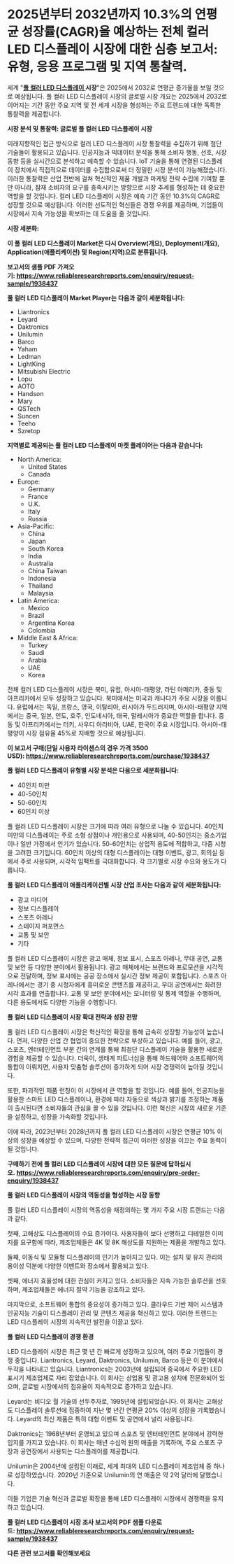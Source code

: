 <p><h1>2025년부터 2032년까지 10.3%의 연평균 성장률(CAGR)을 예상하는 전체 컬러 LED 디스플레이 시장에 대한 심층 보고서: 유형, 응용 프로그램 및 지역 통찰력.</h1></p><p>세계 "<strong><a href="https://www.reliableresearchreports.com/full-color-led-displays-r1938437?utm_campaign=105&utm_medium=8&utm_source=Github&utm_content=ia&utm_term=16042025&utm_id=full-color-led-displays">풀 컬러 LED 디스플레이&nbsp;</a></strong><strong>시장</strong>"은 2025에서 2032로 연평균 증가율을 보일 것으로 예상됩니다. 풀 컬러 LED 디스플레이 시장의 글로벌 시장 개요는 2025에서 2032로 이어지는 기간 동안 주요 지역 및 전 세계 시장을 형성하는 주요 트렌드에 대한 독특한 통찰력을 제공합니다.</p>
<p><strong>시장 분석 및 통찰력: 글로벌 풀 컬러 LED 디스플레이 시장</strong></p>
<p><p>미래지향적인 접근 방식으로 컬러 LED 디스플레이 시장 통찰력을 수집하기 위해 첨단 기술들이 활용되고 있습니다. 인공지능과 빅데이터 분석을 통해 소비자 행동, 선호, 시장 동향 등을 실시간으로 분석하고 예측할 수 있습니다. IoT 기술을 통해 연결된 디스플레이 장치에서 직접적으로 데이터를 수집함으로써 더 정밀한 시장 분석이 가능해졌습니다. 이러한 통찰력은 산업 전반에 걸쳐 혁신적인 제품 개발과 마케팅 전략 수립에 기여할 뿐만 아니라, 잠재 소비자의 요구를 충족시키는 방향으로 시장 추세를 형성하는 데 중요한 역할을 할 것입니다. 컬러 LED 디스플레이 시장은 예측 기간 동안 10.3%의 CAGR로 성장할 것으로 예상됩니다. 이러한 선도적인 혁신들은 경쟁 우위를 제공하며, 기업들이 시장에서 지속 가능성을 확보하는 데 도움을 줄 것입니다.</p><a href="%7CAUTHORITHY_DOMAIN_URL%7C?utm_campaign=105&utm_medium=8&utm_source=Github&utm_content=ia&utm_term=16042025&utm_id=full-color-led-displays"></a></p>
<p><strong>시장 세분화:</strong></p>
<p><strong>이 풀 컬러 LED 디스플레이 Market은 다시 Overview(개요), Deployment(개요), Application(애플리케이션) 및 Region(지역)으로 분류됩니다.</strong></p>
<p><strong>보고서의 샘플 PDF 가져오기:&nbsp;<a href="https://www.reliableresearchreports.com/enquiry/request-sample/1938437?utm_campaign=105&utm_medium=8&utm_source=Github&utm_content=ia&utm_term=16042025&utm_id=full-color-led-displays">https://www.reliableresearchreports.com/enquiry/request-sample/1938437</a></strong><strong></strong></p>
<p><strong>풀 컬러 LED 디스플레이 Market Player는 다음과 같이 세분화됩니다:</strong></p>
<p><ul><li>Liantronics</li><li>Leyard</li><li>Daktronics</li><li>Unilumin</li><li>Barco</li><li>Yaham</li><li>Ledman</li><li>LightKing</li><li>Mitsubishi Electric</li><li>Lopu</li><li>AOTO</li><li>Handson</li><li>Mary</li><li>QSTech</li><li>Suncen</li><li>Teeho</li><li>Szretop</li></ul></p>
<p><strong>지역별로 제공되는 풀 컬러 LED 디스플레이 마켓 플레이어는 다음과 같습니다:</strong></p>
<p><ul>
    <li>
        North America:
        <ul>
            <li>United States</li>
            <li>Canada</li>
        </ul>
    </li>
    <li>
        Europe:
        <ul>
            <li>Germany</li>
            <li>France</li>
            <li>U.K.</li>
            <li>Italy</li>
            <li>Russia</li>
        </ul>
    </li>
    <li>
        Asia-Pacific:
        <ul>
            <li>China</li>
            <li>Japan</li>
            <li>South Korea</li>
            <li>India</li>
            <li>Australia</li>
            <li>China Taiwan</li>
            <li>Indonesia</li>
            <li>Thailand</li>
            <li>Malaysia</li>
        </ul>
    </li>
    <li>
        Latin America:
        <ul>
            <li>Mexico</li>
            <li>Brazil</li>
            <li>Argentina Korea</li>
            <li>Colombia</li>
        </ul>
    </li>
    <li>
        Middle East & Africa:
        <ul>
            <li>Turkey</li>
            <li>Saudi</li>
            <li>Arabia</li>
            <li>UAE</li>
            <li>Korea</li>
        </ul>
    </li>
    </ul></p>
<p><p>전체 컬러 LED 디스플레이 시장은 북미, 유럽, 아시아-태평양, 라틴 아메리카, 중동 및 아프리카에서 모두 성장하고 있습니다. 북미에서는 미국과 캐나다가 주요 시장을 이룹니다. 유럽에서는 독일, 프랑스, 영국, 이탈리아, 러시아가 두드러지며, 아시아-태평양 지역에서는 중국, 일본, 인도, 호주, 인도네시아, 태국, 말레시아가 중요한 역할을 합니다. 중동 및 아프리카에서는 터키, 사우디 아라비아, UAE, 한국이 주요 시장입니다. 아시아-태평양이 시장 점유율 45%로 지배할 것으로 예상됩니다.</p></p>
<p><strong>이 보고서 구매(단일 사용자 라이센스의 경우 가격 3500 USD):&nbsp;<a href="https://www.reliableresearchreports.com/purchase/1938437?utm_campaign=105&utm_medium=8&utm_source=Github&utm_content=ia&utm_term=16042025&utm_id=full-color-led-displays">https://www.reliableresearchreports.com/purchase/1938437</a></strong></p>
<p><strong>풀 컬러 LED 디스플레이 유형별 시장 분석은 다음으로 세분화됩니다:</strong></p>
<p><ul><li>40인치 미만</li><li>40-50인치</li><li>50-60인치</li><li>60인치 이상</li></ul></p>
<p><p>풀 컬러 LED 디스플레이 시장은 크기에 따라 여러 유형으로 나눌 수 있습니다. 40인치 미만의 디스플레이는 주로 소형 상점이나 개인용으로 사용되며, 40-50인치는 중소기업이나 일반 가정에서 인기가 있습니다. 50-60인치는 상업적 용도에 적합하고, 다중 시청을 고려한 크기입니다. 60인치 이상의 대형 디스플레이는 대형 이벤트, 광고, 회의실 등에서 주로 사용되며, 시각적 임팩트를 극대화합니다. 각 크기별로 시장 수요와 용도가 다릅니다.</p></p>
<p><strong>풀 컬러 LED 디스플레이 애플리케이션별 시장 산업 조사는 다음과 같이 세분화됩니다:</strong></p>
<p><ul><li>광고 미디어</li><li>정보 디스플레이</li><li>스포츠 아레나</li><li>스테이지 퍼포먼스</li><li>교통 및 보안</li><li>기타</li></ul></p>
<p><p>풀 컬러 LED 디스플레이 시장은 광고 매체, 정보 표시, 스포츠 아레나, 무대 공연, 교통 및 보안 등 다양한 분야에서 활용됩니다. 광고 매체에서는 브랜드와 프로모션을 시각적으로 전달하며, 정보 표시에는 공공 장소에서 실시간 정보 제공이 포함됩니다. 스포츠 아레나에서는 경기 중 시청자에게 흥미로운 콘텐츠를 제공하고, 무대 공연에서는 화려한 시각 효과를 연출합니다. 교통 및 보안 분야에서는 모니터링 및 통제 역할을 수행하며, 다른 용도에서도 다양한 기능을 수행합니다.</p></p>
<p><strong>풀 컬러 LED 디스플레이 시장 확대 전략과 성장 전망</strong></p>
<p><p>풀 컬러 LED 디스플레이 시장은 혁신적인 확장을 통해 급속히 성장할 가능성이 높습니다. 먼저, 다양한 산업 간 협업이 중요한 전략으로 부상하고 있습니다. 예를 들어, 광고, 스포츠, 엔터테인먼트 부문 간의 연계를 통해 최첨단 디스플레이 기술을 활용한 새로운 경험을 제공할 수 있습니다. 더욱이, 생태계 파트너십을 통해 하드웨어와 소프트웨어의 통합이 이뤄지면, 사용자 맞춤형 솔루션이 증가하게 되어 시장 경쟁력이 높아질 것입니다.</p><p>또한, 파괴적인 제품 런칭이 이 시장에서 큰 역할을 할 것입니다. 예를 들어, 인공지능을 활용한 스마트 LED 디스플레이나, 환경에 따라 자동으로 색상과 밝기를 조정하는 제품이 출시된다면 소비자들의 관심을 끌 수 있을 것입니다. 이런 혁신은 시장의 새로운 기준을 설정하고, 성장을 가속화할 것입니다.</p><p>이에 따라, 2023년부터 2028년까지 풀 컬러 LED 디스플레이 시장은 연평균 10% 이상의 성장을 예상할 수 있으며, 다양한 전략적 접근이 이러한 성장을 이끄는 주요 동력이 될 것입니다.</p></p>
<p><strong>구매하기 전에 풀 컬러 LED 디스플레이 시장에 대한 모든 질문에 답하십시오.&nbsp;<a href="https://www.reliableresearchreports.com/enquiry/pre-order-enquiry/1938437?utm_campaign=105&utm_medium=8&utm_source=Github&utm_content=ia&utm_term=16042025&utm_id=full-color-led-displays">https://www.reliableresearchreports.com/enquiry/pre-order-enquiry/1938437</a></strong><strong></strong></p>
<p><strong>풀 컬러 LED 디스플레이 시장의 역동성을 형성하는 시장 동향</strong></p>
<p><p>풀 컬러 LED 디스플레이 시장의 역동성을 재정의하는 몇 가지 주요 시장 트렌드는 다음과 같다.</p><p>첫째, 고해상도 디스플레이의 수요 증가이다. 사용자들이 보다 선명하고 디테일한 이미지를 요구함에 따라, 제조업체들은 4K 및 8K 해상도를 지원하는 제품을 개발하고 있다. </p><p>둘째, 이동식 및 모듈형 디스플레이의 인기가 높아지고 있다. 이는 설치 및 유지 관리의 용이성 덕분에 다양한 이벤트와 장소에서 활용되고 있다. </p><p>셋째, 에너지 효율성에 대한 관심이 커지고 있다. 소비자들은 지속 가능한 솔루션을 선호하며, 제조업체들은 에너지 절약 기능을 강조하고 있다. </p><p>마지막으로, 소프트웨어 통합의 중요성이 증가하고 있다. 클라우드 기반 제어 시스템과 인공지능 기술이 디스플레이 관리 및 콘텐츠 제공을 혁신하고 있다. 이러한 트렌드는 LED 디스플레이 시장의 지속적인 발전을 이끌고 있다.</p></p>
<p><strong>풀 컬러 LED 디스플레이 경쟁 환경</strong></p>
<p><p>LED 디스플레이 시장은 최근 몇 년 간 빠르게 성장하고 있으며, 여러 주요 기업들이 경쟁 중입니다. Liantronics, Leyard, Daktronics, Unilumin, Barco 등은 이 분야에서 두각을 나타내고 있습니다. Liantronics는 2003년에 설립되어 중국에서 주요한 LED 표시기 제조업체로 자리 잡았습니다. 이 회사는 상업용 및 광고용 설치에 전문화되어 있으며, 글로벌 시장에서의 점유율이 지속적으로 증가하고 있습니다.</p><p>Leyard는 비디오 월 기술의 선두주자로, 1995년에 설립되었습니다. 이 회사는 고해상도 디스플레이 솔루션에 집중하여 지난 몇 년간 연평균 20% 이상의 성장을 기록했습니다. Leyard의 최신 제품은 특히 대형 이벤트 및 공연에서 널리 사용됩니다.</p><p>Daktronics는 1968년부터 운영되고 있으며 스포츠 및 엔터테인먼트 분야에서 강력한 입지를 가지고 있습니다. 이 회사는 매년 수십억 원의 매출을 기록하며, 주요 스포츠 구장과 공연장에서 사용되는 디스플레이를 제공합니다.</p><p>Unilumin은 2004년에 설립된 이래로, 세계 최대의 LED 디스플레이 제조업체 중 하나로 성장하였습니다. 2020년 기준으로 Unilumin의 연 매출은 약 2억 달러에 달했습니다. </p><p>이들 기업은 기술 혁신과 글로벌 확장을 통해 LED 디스플레이 시장에서 경쟁력을 유지하고 있습니다.</p></p>
<p><strong>풀 컬러 LED 디스플레이 시장 조사 보고서의 PDF 샘플 다운로드:&nbsp;<a href="https://www.reliableresearchreports.com/enquiry/request-sample/1938437?utm_campaign=105&utm_medium=8&utm_source=Github&utm_content=ia&utm_term=16042025&utm_id=full-color-led-displays">https://www.reliableresearchreports.com/enquiry/request-sample/1938437</a></strong></p>
<p><strong></strong></p>
<p><strong></strong></p>
<p><strong></strong></p>
<p><strong></strong></p>
<p><strong>다른 관련 보고서를 확인해보세요</strong></p>
<p><strong><p></p><p></p><p></p></strong></p>